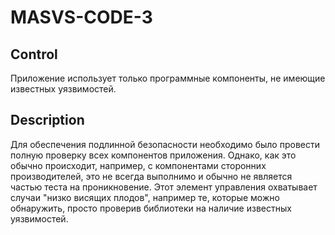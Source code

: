 # MASVS-CODE-3

## Control

Приложение использует только программные компоненты, не имеющие известных уязвимостей.

## Description

Для обеспечения подлинной безопасности необходимо было провести полную проверку всех компонентов приложения. Однако, как это обычно происходит, например, с компонентами сторонних производителей, это не всегда выполнимо и обычно не является частью теста на проникновение. Этот элемент управления охватывает случаи "низко висящих плодов", например те, которые можно обнаружить, просто проверив библиотеки на наличие известных уязвимостей.
